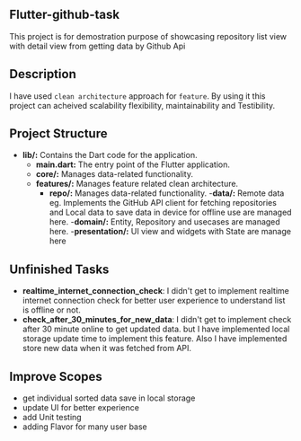 
## Flutter-github-task
This project is for demostration purpose of showcasing repository list view with detail view from getting data by Github Api

## Description
I have used `clean architecture` approach for `feature`. By using it this project can acheived scalability flexibility, maintainability and Testibility.

## Project Structure
  - __lib/:__ Contains the Dart code for the application.
      - __main.dart:__ The entry point of the Flutter application.
      - __core/:__ Manages data-related functionality.
      - __features/:__ Manages feature related clean architecture.
        - __repo/:__ Manages data-related functionality.
          -__data/:__ Remote data eg. Implements the GitHub API client for fetching repositories and Local data to save data in device for offline use are managed here.
          -__domain/:__ Entity, Repository and usecases are managed here.
          -__presentation/:__ UI view and widgets with State are manage here

## Unfinished Tasks
  - __realtime_internet_connection_check__: I didn't get to implement realtime internet connection check for better user experience to understand list is offline or not.
  - __check_after_30_minutes_for_new_data__: I didn't get to implement check after 30 minute online to get updated data. but I have implemented local storage update time to implement this feature. Also I have implemented store new data when it was fetched from API.

## Improve Scopes
  - get individual sorted data save in local storage
  - update UI for better experience
  - add Unit testing
  - adding Flavor for many user base